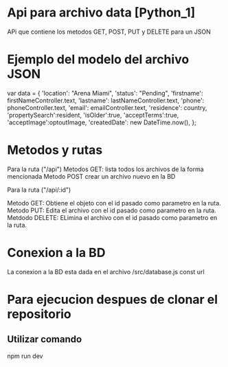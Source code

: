 # Api para archivo data [Python_1]

APi que contiene los metodos GET, POST, PUT y DELETE para un JSON 

# Ejemplo del modelo del archivo JSON

var data = {
      'location': "Arena Miami",
      'status': "Pending",
      'firstname': firstNameController.text,
      'lastname': lastNameController.text,
      'phone': phoneController.text,
      'email': emailController.text,
      'residence': country,
      'propertySearch':resident,
      'isOlder':true,
      'acceptTerms':true,
      'acceptImage':optoutImage,
      'createdDate': new DateTime.now(),
    };

# Metodos y rutas
Para la ruta ("/api")
Metodos GET: lista todos los archivos de la forma mencionada
Metodo POST crear un archivo nuevo en la BD

Para la ruta ("/api/:id")

Metodo GET: Obtiene el objeto con el id pasado como parametro en la ruta.
Metodo PUT: Edita el archivo con el id pasado como parametro en la ruta.
Metdodo DELETE: ELimina el archivo con el id pasado como parametro en la ruta.

# Conexion a la BD

La conexion a la BD esta dada en el archivo /src/database.js const url

# Para ejecucion despues de clonar el repositorio
## Utilizar comando
  npm run dev